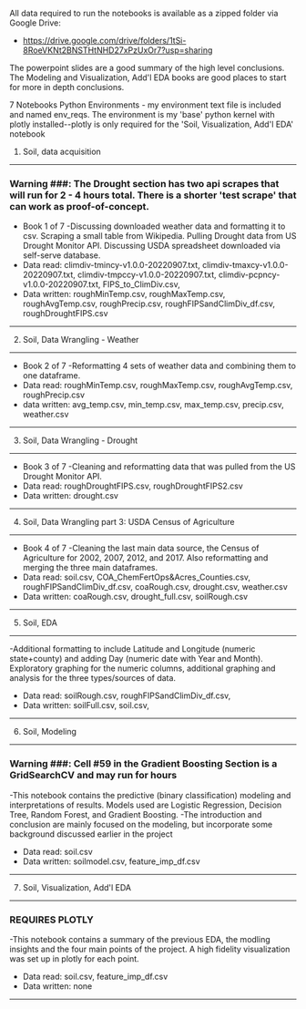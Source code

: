All data required to run the notebooks is available as a zipped folder via Google Drive:
- https://drive.google.com/drive/folders/1tSi-8RoeVKNt2BNSTHtNHD27xPzUxOr7?usp=sharing

The powerpoint slides are a good summary of the high level conclusions. 
The Modeling and Visualization, Add'l EDA books are good places to start for more in depth conclusions.

7 Notebooks
Python Environments - my environment text file is included and named env_reqs. The environment is my 'base' python kernel with plotly installed--plotly is only required for the 'Soil, Visualization, Add'l EDA' notebook

1. Soil, data acquisition
---
### Warning ###: The Drought section has two api scrapes that will run for 2 - 4 hours total. There is a shorter 'test scrape' that can work as proof-of-concept.
* Book 1 of 7
-Discussing downloaded weather data and formatting it to csv. Scraping a small table from Wikipedia. Pulling Drought data from US Drought Monitor API. Discussing USDA spreadsheet downloaded via self-serve database. 
* Data read: climdiv-tmincy-v1.0.0-20220907.txt, climdiv-tmaxcy-v1.0.0-20220907.txt, climdiv-tmpccy-v1.0.0-20220907.txt, climdiv-pcpncy-v1.0.0-20220907.txt, FIPS_to_ClimDiv.csv, 
* Data written: roughMinTemp.csv, roughMaxTemp.csv, roughAvgTemp.csv, roughPrecip.csv, roughFIPSandClimDiv_df.csv, roughDroughtFIPS.csv
---

2. Soil, Data Wrangling - Weather
---
* Book 2 of 7
-Reformatting 4 sets of weather data and combining them to one dataframe. 
* Data read: roughMinTemp.csv, roughMaxTemp.csv, roughAvgTemp.csv, roughPrecip.csv
* data written: avg_temp.csv, min_temp.csv, max_temp.csv, precip.csv, weather.csv
---

3. Soil, Data Wrangling - Drought 
---
* Book 3 of 7
-Cleaning and reformatting data that was pulled from the US Drought Monitor API. 
* Data read: roughDroughtFIPS.csv, roughDroughtFIPS2.csv
* Data written: drought.csv
---

4. Soil, Data Wrangling part 3: USDA Census of Agriculture 
---
* Book 4 of 7
-Cleaning the last main data source, the Census of Agriculture for 2002, 2007, 2012, and 2017. Also reformatting and merging the three main dataframes. 
* Data read: soil.csv, COA_ChemFertOps&Acres_Counties.csv, roughFIPSandClimDiv_df.csv, coaRough.csv, drought.csv, weather.csv
* Data written: coaRough.csv, drought_full.csv, soilRough.csv
---

5. Soil, EDA 
---
-Additional formatting to include Latitude and Longitude (numeric state+county) and adding Day (numeric date with Year and Month). Exploratory graphing for the numeric columns, additional graphing and analysis for the three types/sources of data. 
* Data read: soilRough.csv, roughFIPSandClimDiv_df.csv,
* Data written: soilFull.csv, soil.csv,
----

6. Soil, Modeling 
---
### Warning ###: Cell #59 in the Gradient Boosting Section is a GridSearchCV and may run for hours
-This notebook contains the predictive (binary classification) modeling and interpretations of results. Models used are Logistic Regression, Decision Tree, Random Forest, and Gradient Boosting.
-The introduction and conclusion are mainly focused on the modeling, but incorporate some background discussed earlier in the project 
* Data read: soil.csv
* Data written: soilmodel.csv, feature_imp_df.csv
---

7.  Soil, Visualization, Add'l EDA 
---
### REQUIRES PLOTLY ###
-This notebook contains a summary of the previous EDA, the modling insights and the four main points of the project.
A high fidelity visualization was set up in plotly for each point.
* Data read: soil.csv, feature_imp_df.csv
* Data written: none
---
